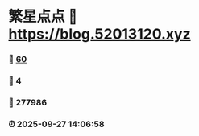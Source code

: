 # 繁星点点 :link: https://blog.52013120.xyz 
### :page_facing_up: [60](https://blog.52013120.xyz/tag.html) 
### :speech_balloon: 4 
### :hibiscus: 277986 
### :alarm_clock: 2025-09-27 14:06:58 
